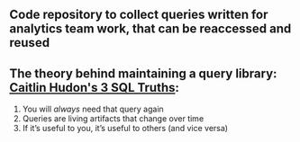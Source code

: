 ## Code repository to collect queries written for analytics team work, that can be reaccessed and reused
## The theory behind maintaining a query library: [Caitlin Hudon's 3 SQL Truths](https://caitlinhudon.com/2018/11/28/git-sql-together/):
 1. You will *always* need that query again
 2. Queries are living artifacts that change over time
 3. If it’s useful to you, it’s useful to others (and vice versa)
 
